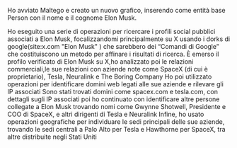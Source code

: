 Ho avviato Maltego e creato un nuovo grafico, inserendo come entità base Person con il nome e il cognome Elon Musk.

Ho eseguito una serie di operazioni per ricercare i profili social pubblici associati a Elon Musk, focalizzandomi principalmente su X usando i dorks di google(site:x.com "Elon Musk"
) che sarebbero dei “Comandi di Google” che costituiscono un metodo per affinare i risultati di ricerca.
È emerso il profilo verificato di Elon Musk su X,ho analizzato poi le relazioni commerciali,le sue relazioni con aziende note come SpaceX (di cui è proprietario), Tesla, Neuralink e The Boring Company
Ho poi utilizzato operazioni per identificare domini web legati alle sue aziende e rilevare gli IP associati 
Sono stati trovati domini come spacex.com e tesla.com, con dettagli sugli IP associati
poi ho continuato con identificare altre persone collegate a Elon Musk trovando nomi come Gwynne Shotwell, Presidente e COO di SpaceX, e altri dirigenti di Tesla e Neuralink
Infine, ho usato operazioni geografiche per individuare le sedi principali delle sue aziende, trovando  le sedi centrali a Palo Alto per Tesla e Hawthorne per SpaceX, tra altre distribuite negli Stati Uniti
